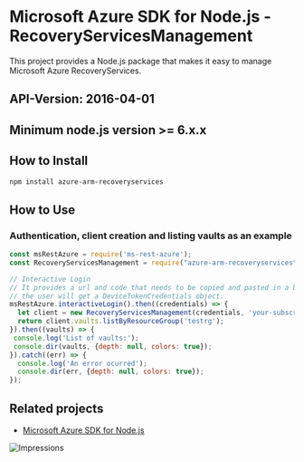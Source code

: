 # Microsoft Azure SDK for Node.js - RecoveryServicesManagement

This project provides a Node.js package that makes it easy to manage Microsoft Azure RecoveryServices.
## API-Version: 2016-04-01
## Minimum node.js version >= 6.x.x

## How to Install

```bash
npm install azure-arm-recoveryservices
```

## How to Use

### Authentication, client creation and listing vaults as an example

 ```javascript
 const msRestAzure = require('ms-rest-azure');
 const RecoveryServicesManagement = require("azure-arm-recoveryservices");
 
 // Interactive Login
 // It provides a url and code that needs to be copied and pasted in a browser and authenticated over there. If successful, 
 // the user will get a DeviceTokenCredentials object.
 msRestAzure.interactiveLogin().then((credentials) => {
   let client = new RecoveryServicesManagement(credentials, 'your-subscription-id');
   return client.vaults.listByResourceGroup('testrg');
 }).then((vaults) => {
  console.log('List of vaults:');
  console.dir(vaults, {depth: null, colors: true});
}).catch((err) => {
   console.log('An error ocurred');
   console.dir(err, {depth: null, colors: true});
 });
```

## Related projects

- [Microsoft Azure SDK for Node.js](https://github.com/Azure/azure-sdk-for-node)

![Impressions](https://azure-sdk-impressions.azurewebsites.net/api/impressions/azure-sdk-for-node%2Flib%2Fservices%2FrecoveryServicesManagement%2FREADME.png)
